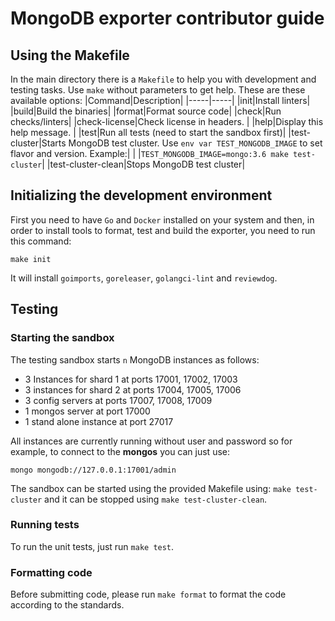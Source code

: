# MongoDB exporter contributor guide

## Using the Makefile

In the main directory there is a `Makefile` to help you with development and testing tasks.
Use `make` without parameters to get help.
These are these available options:
|Command|Description|
|-----|-----|
|init|Install linters|
|build|Build the binaries|
|format|Format source code|
|check|Run checks/linters|
|check-license|Check license in headers. |
|help|Display this help message.  |
|test|Run all tests (need to start the sandbox first)|
|test-cluster|Starts MongoDB test cluster. Use `env var TEST_MONGODB_IMAGE` to set flavor and version. Example:|
| |`TEST_MONGODB_IMAGE=mongo:3.6 make test-cluster`|
|test-cluster-clean|Stops MongoDB test cluster|


## Initializing the development environment

First you need to have `Go` and `Docker` installed on your system and then, in order to install tools to format, test and build the exporter, you need to run this command:
```
make init
```
It will install `goimports`, `goreleaser`, `golangci-lint` and `reviewdog`.


## Testing

### Starting the sandbox

The testing sandbox starts `n` MongoDB instances as follows:
- 3 Instances for shard 1 at ports 17001, 17002, 17003
- 3 instances for shard 2 at ports 17004, 17005, 17006
- 3 config servers at ports 17007, 17008, 17009
- 1 mongos server at port 17000
- 1 stand alone instance at port 27017

All instances are currently running without user and password so for example, to connect to the **mongos** you can just use:
```
mongo mongodb://127.0.0.1:17001/admin
```
The sandbox can be started using the provided Makefile using: `make test-cluster` and it can be stopped using `make test-cluster-clean`.


### Running tests

To run the unit tests, just run `make test`.


### Formatting code

Before submitting code, please run `make format` to format the code according to the standards.

